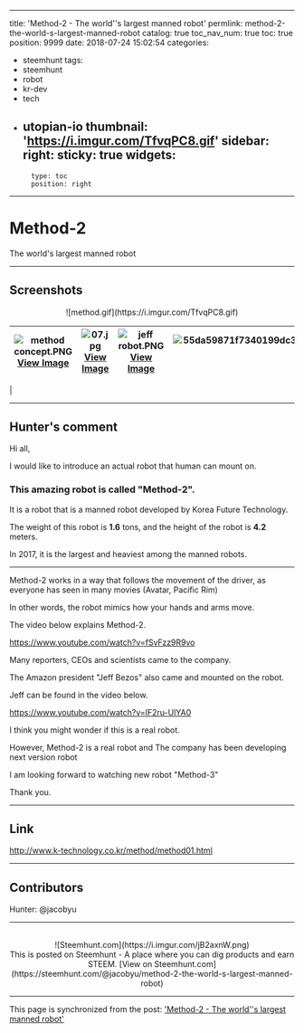 
---
title: 'Method-2 - The world''s largest manned robot'
permlink: method-2-the-world-s-largest-manned-robot
catalog: true
toc_nav_num: true
toc: true
position: 9999
date: 2018-07-24 15:02:54
categories:
- steemhunt
tags:
- steemhunt
- robot
- kr-dev
- tech
- utopian-io
thumbnail: 'https://i.imgur.com/TfvqPC8.gif'
sidebar:
    right:
        sticky: true
widgets:
    -
        type: toc
        position: right
---


# Method-2
The world's largest manned robot

---
## Screenshots
<center>![method.gif](https://i.imgur.com/TfvqPC8.gif)</center>

| <center>![method concept.PNG](https://i.imgur.com/bexSowN.jpg)<br>[View Image](https://i.imgur.com/bexSowN.jpg)</center> | <center>![07.jpg](https://i.imgur.com/uuPs9Qb.jpg)<br>[View Image](https://i.imgur.com/uuPs9Qb.jpg)</center> | <center>![jeff robot.PNG](https://i.imgur.com/SB6gdCx.jpg)<br>[View Image](https://i.imgur.com/SB6gdCx.jpg)</center> | <center>![55da59871f7340199dc3ef37a9fc7079ead5d726574079947f5a68b94a7b2b7c4acec6e67101b22f2821c14639687761239e7cc1a8d990182e7db60cd09f8629dda49c927d5a9977f544a595f2bad52e.png](https://i.imgur.com/4x6Gazq.png)<br>[View Image](https://i.imgur.com/4x6Gazq.png)</center> |
| - | - | - | - |
|

---
## Hunter's comment
Hi all,

I would like to introduce an actual robot that human can mount on.

### This amazing robot is called "Method-2".

It is a robot that is a manned robot developed by Korea Future Technology. 

The weight of this robot is **1.6** tons, and the height of the robot is **4.2** meters.


In 2017, it is the largest and heaviest among the manned robots.

---

Method-2 works in a way that follows the movement of the driver, as everyone has seen in many movies (Avatar, Pacific Rim)

In other words, the robot mimics how your hands and arms move.

The video below explains Method-2.

https://www.youtube.com/watch?v=fSvFzz9R9vo

Many reporters, CEOs and scientists came to the company.

The Amazon president "Jeff Bezos" also came and mounted on the robot.

Jeff can be found in the video below.

https://www.youtube.com/watch?v=IF2ru-UlYA0

I think you might wonder if this is a real robot.

However, Method-2 is a real robot and The company has been developing next version robot

I am looking forward to watching new robot "Method-3"

Thank you.

---
## Link
http://www.k-technology.co.kr/method/method01.html

---
## Contributors
Hunter: @jacobyu

---
<center><br/>![Steemhunt.com](https://i.imgur.com/jB2axnW.png)<br/>
This is posted on Steemhunt - A place where you can dig products and earn STEEM.
[View on Steemhunt.com](https://steemhunt.com/@jacobyu/method-2-the-world-s-largest-manned-robot)
</center>

- - -

This page is synchronized from the post: ['Method-2 - The world''s largest manned robot'](https://steemit.com/@jacobyu/method-2-the-world-s-largest-manned-robot)
